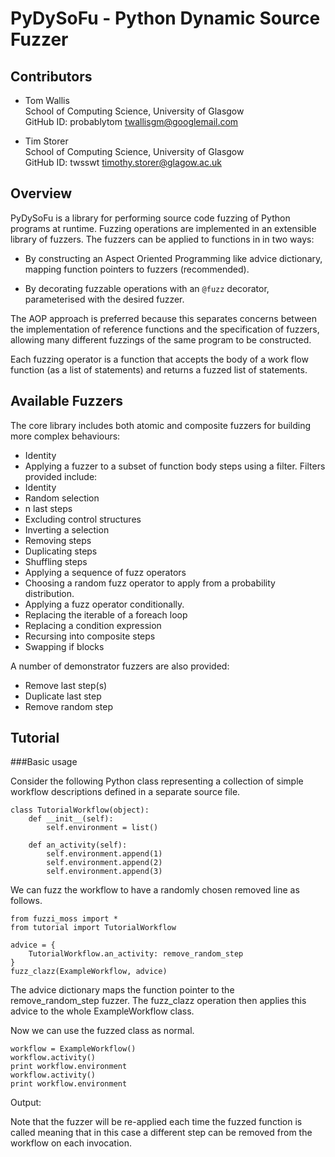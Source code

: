 # PyDySoFu - Python Dynamic Source Fuzzer

## Contributors

* Tom Wallis<br/>
  School of Computing Science, University of Glasgow<br/>
  GitHub ID: probablytom
  [twallisgm@googlemail.com](mailto:twallisgm@googlemail.com)

* Tim Storer<br/>
  School of Computing Science, University of Glasgow<br/>
  GitHub ID: twsswt
  [timothy.storer@glagow.ac.uk](mailto:timothy.storer@glagow.ac.uk)

## Overview

PyDySoFu is a library for performing source code fuzzing of Python programs at runtime. Fuzzing operations are
implemented in an extensible library of fuzzers.  The fuzzers can be applied to functions in in two ways:

* By constructing an Aspect Oriented Programming like advice dictionary, mapping function pointers to fuzzers
 (recommended).

* By decorating fuzzable operations with an <code>@fuzz</code> decorator, parameterised with the desired fuzzer.

The AOP approach is preferred because this separates concerns between the implementation of reference functions and the
specification of fuzzers, allowing many different fuzzings of the same program to be constructed.

Each fuzzing operator is a function that accepts the body of a work flow function (as a list of statements) and returns
a fuzzed list of statements.

## Available Fuzzers

The core library includes both atomic and composite fuzzers for building more complex behaviours:

* Identity
* Applying a fuzzer to a subset of function body steps using a filter.  Filters provided include:
 * Identity
 * Random selection
  * n last steps
  * Excluding control structures
  * Inverting a selection
* Removing steps
* Duplicating steps
* Shuffling steps
* Applying a sequence of fuzz operators
* Choosing a random fuzz operator to apply from a probability distribution.
* Applying a fuzz operator conditionally.
* Replacing the iterable of a foreach loop
* Replacing a condition expression
* Recursing into composite steps
* Swapping if blocks

A number of demonstrator fuzzers are also provided:

* Remove last step(s)
* Duplicate last step
* Remove random step


## Tutorial

###Basic usage

Consider the following Python class representing a collection of simple workflow descriptions defined in a separate
source file.

    class TutorialWorkflow(object):
        def __init__(self):
            self.environment = list()

        def an_activity(self):
            self.environment.append(1)
            self.environment.append(2)
            self.environment.append(3)

We can fuzz the workflow to have a randomly chosen removed line as follows.

    from fuzzi_moss import *
    from tutorial import TutorialWorkflow

    advice = {
        TutorialWorkflow.an_activity: remove_random_step
    }
    fuzz_clazz(ExampleWorkflow, advice)

The advice dictionary maps the function pointer to the remove_random_step fuzzer.  The fuzz_clazz operation then applies
this advice to the whole ExampleWorkflow class.

Now we can use the fuzzed class as normal.

    workflow = ExampleWorkflow()
    workflow.activity()
    print workflow.environment
    workflow.activity()
    print workflow.environment

Output:

Note that the fuzzer will be re-applied each time the fuzzed function is called meaning that in this case a different
step can be removed from the workflow on each invocation.

